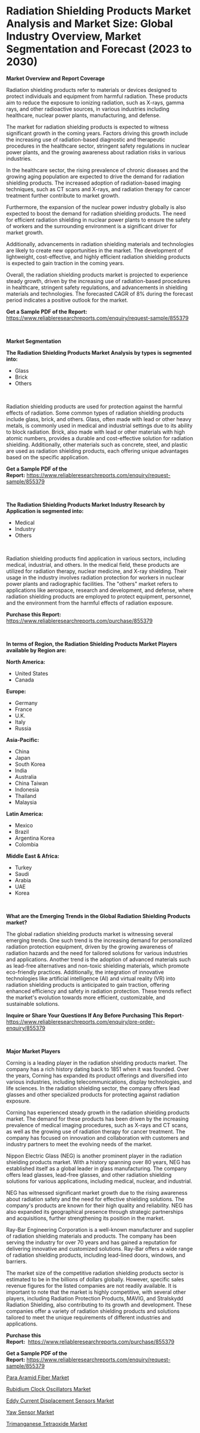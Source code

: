 <p><h1>Radiation Shielding Products Market Analysis and Market Size: Global Industry Overview, Market Segmentation and Forecast (2023 to 2030)</h1></p><p><strong>Market Overview and Report Coverage</strong></p>
<p><p>Radiation shielding products refer to materials or devices designed to protect individuals and equipment from harmful radiation. These products aim to reduce the exposure to ionizing radiation, such as X-rays, gamma rays, and other radioactive sources, in various industries including healthcare, nuclear power plants, manufacturing, and defense.</p><p>The market for radiation shielding products is expected to witness significant growth in the coming years. Factors driving this growth include the increasing use of radiation-based diagnostic and therapeutic procedures in the healthcare sector, stringent safety regulations in nuclear power plants, and the growing awareness about radiation risks in various industries.</p><p>In the healthcare sector, the rising prevalence of chronic diseases and the growing aging population are expected to drive the demand for radiation shielding products. The increased adoption of radiation-based imaging techniques, such as CT scans and X-rays, and radiation therapy for cancer treatment further contribute to market growth.</p><p>Furthermore, the expansion of the nuclear power industry globally is also expected to boost the demand for radiation shielding products. The need for efficient radiation shielding in nuclear power plants to ensure the safety of workers and the surrounding environment is a significant driver for market growth.</p><p>Additionally, advancements in radiation shielding materials and technologies are likely to create new opportunities in the market. The development of lightweight, cost-effective, and highly efficient radiation shielding products is expected to gain traction in the coming years.</p><p>Overall, the radiation shielding products market is projected to experience steady growth, driven by the increasing use of radiation-based procedures in healthcare, stringent safety regulations, and advancements in shielding materials and technologies. The forecasted CAGR of 8% during the forecast period indicates a positive outlook for the market.</p></p>
<p><strong>Get a Sample PDF of the Report:</strong> <a href="https://www.reliableresearchreports.com/enquiry/request-sample/855379">https://www.reliableresearchreports.com/enquiry/request-sample/855379</a></p>
<p>&nbsp;</p>
<p><strong>Market Segmentation</strong></p>
<p><strong>The Radiation Shielding Products Market Analysis by types is segmented into:</strong></p>
<p><ul><li>Glass</li><li>Brick</li><li>Others</li></ul></p>
<p>&nbsp;</p>
<p><p>Radiation shielding products are used for protection against the harmful effects of radiation. Some common types of radiation shielding products include glass, brick, and others. Glass, often made with lead or other heavy metals, is commonly used in medical and industrial settings due to its ability to block radiation. Brick, also made with lead or other materials with high atomic numbers, provides a durable and cost-effective solution for radiation shielding. Additionally, other materials such as concrete, steel, and plastic are used as radiation shielding products, each offering unique advantages based on the specific application.</p></p>
<p><strong>Get a Sample PDF of the Report:</strong>&nbsp;<a href="https://www.reliableresearchreports.com/enquiry/request-sample/855379">https://www.reliableresearchreports.com/enquiry/request-sample/855379</a></p>
<p>&nbsp;</p>
<p><strong>The Radiation Shielding Products Market Industry Research by Application is segmented into:</strong></p>
<p><ul><li>Medical</li><li>Industry</li><li>Others</li></ul></p>
<p>&nbsp;</p>
<p><p>Radiation shielding products find application in various sectors, including medical, industrial, and others. In the medical field, these products are utilized for radiation therapy, nuclear medicine, and X-ray shielding. Their usage in the industry involves radiation protection for workers in nuclear power plants and radiographic facilities. The "others" market refers to applications like aerospace, research and development, and defense, where radiation shielding products are employed to protect equipment, personnel, and the environment from the harmful effects of radiation exposure.</p></p>
<p><strong>Purchase this Report:</strong>&nbsp; <a href="https://www.reliableresearchreports.com/purchase/855379">https://www.reliableresearchreports.com/purchase/855379</a></p>
<p>&nbsp;</p>
<p><strong>In terms of Region, the Radiation Shielding Products Market Players available by Region are:</strong></p>
<p>
    <p> <strong> North America: </strong>
        <ul>
            <li>United States</li>
            <li>Canada</li>
        </ul>
        </p> 
    <p> <strong> Europe: </strong>
        <ul>
            <li>Germany</li>
            <li>France</li>
            <li>U.K.</li>
            <li>Italy</li>
            <li>Russia</li>
        </ul>
        </p> 
    <p> <strong> Asia-Pacific: </strong>
        <ul>
            <li>China</li>
            <li>Japan</li>
            <li>South Korea</li>
            <li>India</li>
            <li>Australia</li>
            <li>China Taiwan</li>
            <li>Indonesia</li>
            <li>Thailand</li>
            <li>Malaysia</li>
        </ul>
        </p> 
    <p> <strong> Latin America: </strong>
        <ul>
            <li>Mexico</li>
            <li>Brazil</li>
            <li>Argentina Korea</li>
            <li>Colombia</li>
        </ul>
        </p> 
    <p> <strong> Middle East & Africa: </strong>
        <ul>
            <li>Turkey</li>
            <li>Saudi</li>
            <li>Arabia</li>
            <li>UAE</li>
            <li>Korea</li>
        </ul>
    </p>
    </p>
<p>&nbsp;</p>
<p><strong>What are the Emerging Trends in the Global Radiation Shielding Products market?</strong></p>
<p><p>The global radiation shielding products market is witnessing several emerging trends. One such trend is the increasing demand for personalized radiation protection equipment, driven by the growing awareness of radiation hazards and the need for tailored solutions for various industries and applications. Another trend is the adoption of advanced materials such as lead-free alternatives and non-toxic shielding materials, which promote eco-friendly practices. Additionally, the integration of innovative technologies like artificial intelligence (AI) and virtual reality (VR) into radiation shielding products is anticipated to gain traction, offering enhanced efficiency and safety in radiation protection. These trends reflect the market's evolution towards more efficient, customizable, and sustainable solutions.</p></p>
<p><strong>Inquire or Share Your Questions If Any Before Purchasing This Report</strong>- <a href="https://www.reliableresearchreports.com/enquiry/pre-order-enquiry/855379">https://www.reliableresearchreports.com/enquiry/pre-order-enquiry/855379</a></p>
<p>&nbsp;</p>
<p><strong>Major Market Players</strong></p>
<p><p>Corning is a leading player in the radiation shielding products market. The company has a rich history dating back to 1851 when it was founded. Over the years, Corning has expanded its product offerings and diversified into various industries, including telecommunications, display technologies, and life sciences. In the radiation shielding sector, the company offers lead glasses and other specialized products for protecting against radiation exposure.</p><p>Corning has experienced steady growth in the radiation shielding products market. The demand for these products has been driven by the increasing prevalence of medical imaging procedures, such as X-rays and CT scans, as well as the growing use of radiation therapy for cancer treatment. The company has focused on innovation and collaboration with customers and industry partners to meet the evolving needs of the market.</p><p>Nippon Electric Glass (NEG) is another prominent player in the radiation shielding products market. With a history spanning over 80 years, NEG has established itself as a global leader in glass manufacturing. The company offers lead glasses, lead-free glasses, and other radiation shielding solutions for various applications, including medical, nuclear, and industrial.</p><p>NEG has witnessed significant market growth due to the rising awareness about radiation safety and the need for effective shielding solutions. The company's products are known for their high quality and reliability. NEG has also expanded its geographical presence through strategic partnerships and acquisitions, further strengthening its position in the market.</p><p>Ray-Bar Engineering Corporation is a well-known manufacturer and supplier of radiation shielding materials and products. The company has been serving the industry for over 70 years and has gained a reputation for delivering innovative and customized solutions. Ray-Bar offers a wide range of radiation shielding products, including lead-lined doors, windows, and barriers.</p><p>The market size of the competitive radiation shielding products sector is estimated to be in the billions of dollars globally. However, specific sales revenue figures for the listed companies are not readily available. It is important to note that the market is highly competitive, with several other players, including Radiation Protection Products, MAVIG, and Stralskydd Radiation Shielding, also contributing to its growth and development. These companies offer a variety of radiation shielding products and solutions tailored to meet the unique requirements of different industries and applications.</p></p>
<p><strong>Purchase this Report:</strong>&nbsp;&nbsp;<a href="https://www.reliableresearchreports.com/purchase/855379">https://www.reliableresearchreports.com/purchase/855379</a></p>
<p></p>
<p><strong>Get a Sample PDF of the Report:</strong>&nbsp;<a href="https://www.reliableresearchreports.com/enquiry/request-sample/855379">https://www.reliableresearchreports.com/enquiry/request-sample/855379</a></p>
<p><p><a href="https://github.com/aashishrp02/Market-Research-Report-List-1/blob/main/para-aramid-fiber-market.md">Para Aramid Fiber Market</a></p><p><a href="https://medium.com/@wall.see.write/rubidium-clock-oscillators-market-insight-market-trends-growth-forecasted-from-2023-to-2030-256d9b7384e8">Rubidium Clock Oscillators Market</a></p><p><a href="https://medium.com/@pair.holy.proof/eddy-current-displacement-sensors-market-analysis-its-cagr-market-segmentation-and-global-4499059870d5">Eddy Current Displacement Sensors Market</a></p><p><a href="https://medium.com/@lap.snake.again/yaw-sensor-market-comprehensive-assessment-by-type-application-and-geography-617bc6219845">Yaw Sensor Market</a></p><p><a href="https://github.com/aashishrp/Market-Research-Report-List-1/blob/main/trimanganese-tetraoxide-market.md">Trimanganese Tetraoxide Market</a></p></p>
